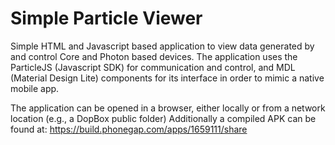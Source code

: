 # Simple Particle Viewer
Simple HTML and Javascript based application to view data generated by and control Core and Photon based devices.
The application uses the ParticleJS (Javascript SDK) for communication and control, and MDL (Material Design Lite) components for its interface in order to mimic a native mobile app.

The application can be opened in a browser, either locally or from a network location (e.g., a DopBox public folder)
Additionally a compiled APK can be found at: https://build.phonegap.com/apps/1659111/share 
